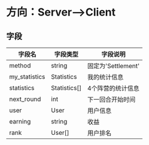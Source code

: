 # 方向：Server-->Client
## 字段
| 字段名 | 字段类型 | 字段说明 |
|-------|-------|-------|
| method  | string  | 固定为'Settlement'  |
| my_statistics  | Statistics  | 我的统计信息  |
| statistics  | Statistics[]  | 4个阵营的统计信息  |
| next_round  | int  | 下一回合开始时间  |
| user  | User  | 用户信息  |
| earning  | string  | 收益  |
| rank  | User[]  | 用户排名  |




